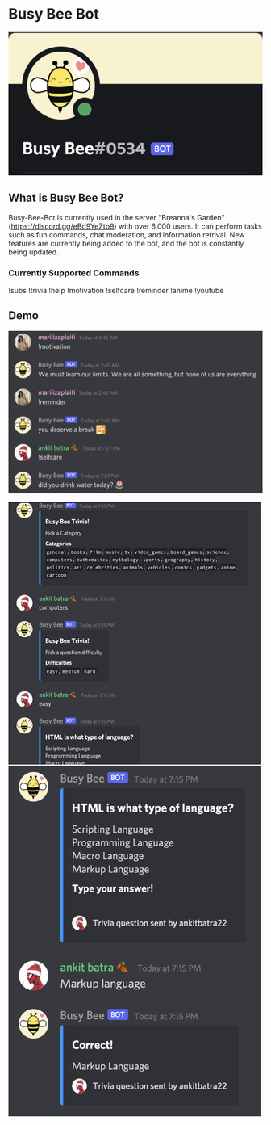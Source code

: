 # Busy Bee Bot

<img src="images/header.png" width="600" />

## What is Busy Bee Bot?
Busy-Bee-Bot is currently used in the server "Breanna's Garden" (https://discord.gg/eBd9YeZtb9) with over 6,000 users. It can perform tasks such as fun commands, chat moderation, and information retrival. New features are currently being added to the bot, and the bot is constantly being updated.

### Currently Supported Commands
!subs
!trivia
!help
!motivation
!selfcare
!reminder
!anime
!youtube

## Demo
<img src="images/demo1.png"/>

<div>
  <p float="left">
    <img src="images/demo2.png" width="500" />
    <img src="images/demo3.png" width="500" /> 
  </p>
</div>

